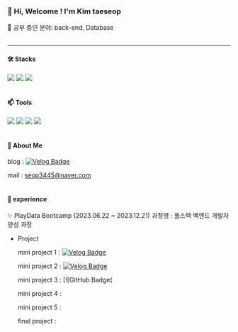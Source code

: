 ### 👋 Hi, Welcome ! I'm Kim taeseop
 👀 공부 중인 분야: back-end, Database
<br/><br/>

 -----
 
#### 🛠️ Stacks
 
 <img src="https://img.shields.io/badge/Java-007396?style=flat-square&logo=Java&logoColor=white"/> <img src="https://img.shields.io/badge/MySQL-4479A1?style=flat-square&logo=MySQL&logoColor=white"/> 
 <img src="https://img.shields.io/badge/Spring Boot-6DB33F?style=flat-square&logo=Spring Boot&logoColor=white"/>
<br/><br/>
  
#### 📫 Tools

 <img src="https://img.shields.io/badge/Visual Studio Code-007ACC?style=flat-square&logo=Visual Studio Code&logoColor=white"/> <img src="https://img.shields.io/badge/GitHub-181717?style=flat-square&logo=GitHub&logoColor=white"/>
 <img src="https://img.shields.io/badge/IntelliJ IDEA-000000?style=flat-square&logo=IntelliJ IDEA&logoColor=white"/>  <img src="https://img.shields.io/badge/DBeaver-382923?style=flat-square&logo=DBeaber&logoColor=white"/> 
<br/><br/>
 
#### 🌱 About Me

blog : [![Velog Badge](https://img.shields.io/badge/Velog-20C997?style=flat-square&logo=Velog&logoColor=white&link=https://velog.io/@kts3445)](https://velog.io/@kts3445)

mail : seop3445@naver.com
<br/><br/>

#### 💞️ experience 

✨ PlayData Bootcamp (2023.06.22 ~ 2023.12.21)
과정명 : 풀스택 벡엔드 개발자 양성 과정

- Project
  
  mini project 1 : [![Velog Badge](https://img.shields.io/badge/Velog-20C997?style=flat-square&logo=Velog&logoColor=white&link=https://velog.io/@kts3445)](https://velog.io/@kts3445/PlayData-Mini-project-1)

  mini project 2 : [![Velog Badge](https://img.shields.io/badge/Velog-20C997?style=flat-square&logo=Velog&logoColor=white&link=https://velog.io/@kts3445)]([https://velog.io/@kts3445/PlayData-Mini-project-1](https://velog.io/@kts3445/PlayData-Mini-project2))

  mini project 3 : [![GitHub Badge(

  mini project 4 :

  mini project 5 :

  final project : 

<!---
Kim-taeseop/Kim-taeseop is a ✨ special ✨ repository because its `README.md` (this file) appears on your GitHub profile.
You can click the Preview link to take a look at your changes.
--->
